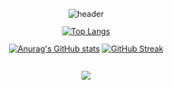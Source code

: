 <div align=center>

  ![header](https://capsule-render.vercel.app/api?type=Waving&color=timeGradient&height=300&section=header&text=I%20AM%202Zerozero&20👋fontSize=48)
  
  [![Top Langs](https://github-readme-stats.vercel.app/api/top-langs/?username=2Zerozero)](https://github.com/anuraghazra/github-readme-stats)


  [![Anurag's GitHub stats](https://github-readme-stats.vercel.app/api?username=2Zerozero)](https://github.com/anuraghazra/github-readme-stats) [![GitHub Streak](https://streak-stats.demolab.com?user=2Zerozero&theme=transparent)](https://git.io/streak-stats)

  <br>

  <img src="https://capsule-render.vercel.app/api?type=Waving&color=timeGradient&height=150&section=footer" />
  
</div>

